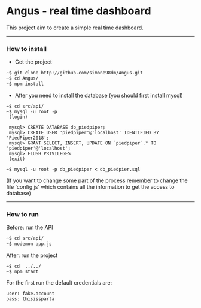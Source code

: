 # Angus - real time dashboard

This project aim to create a simple real time dashboard. 


---
### How to install

- Get the project
```bash
~$ git clone http://github.com/simone98dm/Angus.git
~$ cd Angus/
~$ npm install
```

- After you need to install the database (you should first install mysql)
```$xslt
~$ cd src/api/
~$ mysql -u root -p
 (login)

 mysql> CREATE DATABASE db_piedpiper;
 mysql> CREATE USER 'piedpiper'@'localhost' IDENTIFIED BY 'PiedPiper2018';
 mysql> GRANT SELECT, INSERT, UPDATE ON `piedpiper`.* TO 'piedpiper'@'localhost';
 mysql> FLUSH PRIVILEGES
 (exit)

~$ mysql -u root -p db_piedpiper < db_piedpier.sql
```
(If you want to change some part of the process remember to change the file 'config.js' which contains all the information to get the access to database)

---
### How to run

Before: run the API
```bash
~$ cd src/api/
~$ nodemon app.js
```

After: run the project
```
~$ cd  ../../
~$ npm start
```

For the first run the default credentials are:
```
user: fake.account
pass: thisissparta
```

